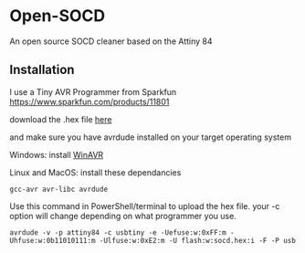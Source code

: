 # Open-SOCD
An open source SOCD cleaner based on the Attiny 84



## Installation

I use a Tiny AVR Programmer from Sparkfun https://www.sparkfun.com/products/11801

download the .hex file [here](https://github.com/jake-s2021/Open-SOCD/releases)

and make sure you have avrdude installed on your target operating system

Windows: install [WinAVR](https://sourceforge.net/projects/winavr/)

Linux and MacOS: install these dependancies

```
gcc-avr avr-libc avrdude
``` 

Use this command in PowerShell/terminal to upload the hex file. your -c option will change depending on what programmer you use.

```
avrdude -v -p attiny84 -c usbtiny -e -Uefuse:w:0xFF:m -Uhfuse:w:0b11010111:m -Ulfuse:w:0xE2:m -U flash:w:socd.hex:i -F -P usb

```


